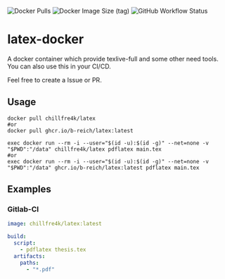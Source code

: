 ![Docker Pulls](https://img.shields.io/docker/pulls/chillfre4k/latex?style=flat-square)
![Docker Image Size (tag)](https://img.shields.io/docker/image-size/chillfre4k/latex/latest?style=flat-square)
![GitHub Workflow Status](https://img.shields.io/github/workflow/status/b-reich/latex-docker/ci?style=flat-square)

# latex-docker
A docker container which provide texlive-full and some other need tools.
You can also use this in your CI/CD.

Feel free to create a Issue or PR.

## Usage
```shell
docker pull chillfre4k/latex
#or
docker pull ghcr.io/b-reich/latex:latest

exec docker run --rm -i --user="$(id -u):$(id -g)" --net=none -v "$PWD":"/data" chillfre4k/latex pdflatex main.tex
#or
exec docker run --rm -i --user="$(id -u):$(id -g)" --net=none -v "$PWD":"/data" ghcr.io/b-reich/latex:latest pdflatex main.tex
```

## Examples
### Gitlab-CI
```yaml
image: chillfre4k/latex:latest

build:
  script:
    - pdflatex thesis.tex
  artifacts:
    paths:
      - "*.pdf"
```
